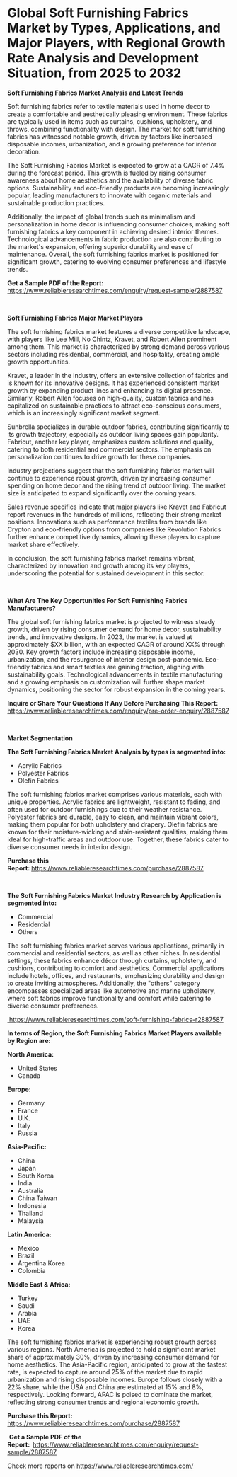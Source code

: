 <p><h1>Global Soft Furnishing Fabrics Market by Types, Applications, and Major Players, with Regional Growth Rate Analysis and Development Situation, from 2025 to 2032</h1></p><p><strong>Soft Furnishing Fabrics Market Analysis and Latest Trends</strong></p>
<p><p>Soft furnishing fabrics refer to textile materials used in home decor to create a comfortable and aesthetically pleasing environment. These fabrics are typically used in items such as curtains, cushions, upholstery, and throws, combining functionality with design. The market for soft furnishing fabrics has witnessed notable growth, driven by factors like increased disposable incomes, urbanization, and a growing preference for interior decoration.</p><p>The Soft Furnishing Fabrics Market is expected to grow at a CAGR of 7.4% during the forecast period. This growth is fueled by rising consumer awareness about home aesthetics and the availability of diverse fabric options. Sustainability and eco-friendly products are becoming increasingly popular, leading manufacturers to innovate with organic materials and sustainable production practices.</p><p>Additionally, the impact of global trends such as minimalism and personalization in home decor is influencing consumer choices, making soft furnishing fabrics a key component in achieving desired interior themes. Technological advancements in fabric production are also contributing to the market's expansion, offering superior durability and ease of maintenance. Overall, the soft furnishing fabrics market is positioned for significant growth, catering to evolving consumer preferences and lifestyle trends.</p></p>
<p><strong>Get a Sample PDF of the Report:&nbsp;</strong> <a href="https://www.reliableresearchtimes.com/enquiry/request-sample/2887587?utm_campaign=3016&utm_medium=2&utm_source=Github&utm_content=ia&utm_term=14032025&utm_id=soft-furnishing-fabrics">https://www.reliableresearchtimes.com/enquiry/request-sample/2887587</a></p>
<p>&nbsp;</p>
<p><strong>Soft Furnishing Fabrics Major Market Players</strong></p>
<p><p>The soft furnishing fabrics market features a diverse competitive landscape, with players like Lee Mill, No Chintz, Kravet, and Robert Allen prominent among them. This market is characterized by strong demand across various sectors including residential, commercial, and hospitality, creating ample growth opportunities.</p><p>Kravet, a leader in the industry, offers an extensive collection of fabrics and is known for its innovative designs. It has experienced consistent market growth by expanding product lines and enhancing its digital presence. Similarly, Robert Allen focuses on high-quality, custom fabrics and has capitalized on sustainable practices to attract eco-conscious consumers, which is an increasingly significant market segment.</p><p>Sunbrella specializes in durable outdoor fabrics, contributing significantly to its growth trajectory, especially as outdoor living spaces gain popularity. Fabricut, another key player, emphasizes custom solutions and quality, catering to both residential and commercial sectors. The emphasis on personalization continues to drive growth for these companies.</p><p>Industry projections suggest that the soft furnishing fabrics market will continue to experience robust growth, driven by increasing consumer spending on home decor and the rising trend of outdoor living. The market size is anticipated to expand significantly over the coming years.</p><p>Sales revenue specifics indicate that major players like Kravet and Fabricut report revenues in the hundreds of millions, reflecting their strong market positions. Innovations such as performance textiles from brands like Crypton and eco-friendly options from companies like Revolution Fabrics further enhance competitive dynamics, allowing these players to capture market share effectively. </p><p>In conclusion, the soft furnishing fabrics market remains vibrant, characterized by innovation and growth among its key players, underscoring the potential for sustained development in this sector.</p></p>
<p>&nbsp;</p>
<p><strong>What Are The Key Opportunities For Soft Furnishing Fabrics Manufacturers?</strong></p>
<p><p>The global soft furnishing fabrics market is projected to witness steady growth, driven by rising consumer demand for home decor, sustainability trends, and innovative designs. In 2023, the market is valued at approximately $XX billion, with an expected CAGR of around XX% through 2030. Key growth factors include increasing disposable income, urbanization, and the resurgence of interior design post-pandemic. Eco-friendly fabrics and smart textiles are gaining traction, aligning with sustainability goals. Technological advancements in textile manufacturing and a growing emphasis on customization will further shape market dynamics, positioning the sector for robust expansion in the coming years.</p></p>
<p><strong>Inquire or Share Your Questions If Any Before Purchasing This Report:</strong> <a href="https://www.reliableresearchtimes.com/enquiry/pre-order-enquiry/2887587?utm_campaign=3016&utm_medium=2&utm_source=Github&utm_content=ia&utm_term=14032025&utm_id=soft-furnishing-fabrics">https://www.reliableresearchtimes.com/enquiry/pre-order-enquiry/2887587</a></p>
<p>&nbsp;</p>
<p><strong>Market Segmentation</strong></p>
<p><strong>The Soft Furnishing Fabrics Market Analysis by types is segmented into:</strong></p>
<p><ul><li>Acrylic Fabrics</li><li>Polyester Fabrics</li><li>Olefin Fabrics</li></ul></p>
<p><p>The soft furnishing fabrics market comprises various materials, each with unique properties. Acrylic fabrics are lightweight, resistant to fading, and often used for outdoor furnishings due to their weather resistance. Polyester fabrics are durable, easy to clean, and maintain vibrant colors, making them popular for both upholstery and drapery. Olefin fabrics are known for their moisture-wicking and stain-resistant qualities, making them ideal for high-traffic areas and outdoor use. Together, these fabrics cater to diverse consumer needs in interior design.</p></p>
<p><strong>Purchase this Report:&nbsp;</strong><a href="https://www.reliableresearchtimes.com/purchase/2887587?utm_campaign=3016&utm_medium=2&utm_source=Github&utm_content=ia&utm_term=14032025&utm_id=soft-furnishing-fabrics">https://www.reliableresearchtimes.com/purchase/2887587</a></p>
<p>&nbsp;</p>
<p><strong>The Soft Furnishing Fabrics Market Industry Research by Application is segmented into:</strong></p>
<p><ul><li>Commercial</li><li>Residential</li><li>Others</li></ul></p>
<p><p>The soft furnishing fabrics market serves various applications, primarily in commercial and residential sectors, as well as other niches. In residential settings, these fabrics enhance décor through curtains, upholstery, and cushions, contributing to comfort and aesthetics. Commercial applications include hotels, offices, and restaurants, emphasizing durability and design to create inviting atmospheres. Additionally, the "others" category encompasses specialized areas like automotive and marine upholstery, where soft fabrics improve functionality and comfort while catering to diverse consumer preferences.</p></p>
<p><a href="https://www.reliableresearchtimes.com/soft-furnishing-fabrics-r2887587?utm_campaign=3016&utm_medium=2&utm_source=Github&utm_content=ia&utm_term=14032025&utm_id=soft-furnishing-fabrics">&nbsp;https://www.reliableresearchtimes.com/soft-furnishing-fabrics-r2887587</a></p>
<p><strong>In terms of Region, the Soft Furnishing Fabrics Market Players available by Region are:</strong></p>
<p>
    <p> <strong> North America: </strong>
        <ul>
            <li>United States</li>
            <li>Canada</li>
        </ul>
        </p> 
    <p> <strong> Europe: </strong>
        <ul>
            <li>Germany</li>
            <li>France</li>
            <li>U.K.</li>
            <li>Italy</li>
            <li>Russia</li>
        </ul>
        </p> 
    <p> <strong> Asia-Pacific: </strong>
        <ul>
            <li>China</li>
            <li>Japan</li>
            <li>South Korea</li>
            <li>India</li>
            <li>Australia</li>
            <li>China Taiwan</li>
            <li>Indonesia</li>
            <li>Thailand</li>
            <li>Malaysia</li>
        </ul>
        </p> 
    <p> <strong> Latin America: </strong>
        <ul>
            <li>Mexico</li>
            <li>Brazil</li>
            <li>Argentina Korea</li>
            <li>Colombia</li>
        </ul>
        </p> 
    <p> <strong> Middle East & Africa: </strong>
        <ul>
            <li>Turkey</li>
            <li>Saudi</li>
            <li>Arabia</li>
            <li>UAE</li>
            <li>Korea</li>
        </ul>
    </p>
    </p>
<p><p>The soft furnishing fabrics market is experiencing robust growth across various regions. North America is projected to hold a significant market share of approximately 30%, driven by increasing consumer demand for home aesthetics. The Asia-Pacific region, anticipated to grow at the fastest rate, is expected to capture around 25% of the market due to rapid urbanization and rising disposable incomes. Europe follows closely with a 22% share, while the USA and China are estimated at 15% and 8%, respectively. Looking forward, APAC is poised to dominate the market, reflecting strong consumer trends and regional economic growth.</p></p>
<p><strong>Purchase this Report: </strong><a href="https://www.reliableresearchtimes.com/purchase/2887587?utm_campaign=3016&utm_medium=2&utm_source=Github&utm_content=ia&utm_term=14032025&utm_id=soft-furnishing-fabrics">https://www.reliableresearchtimes.com/purchase/2887587</a></p>
<p>&nbsp;<strong>Get a Sample PDF of the Report:&nbsp;&nbsp;</strong><a href="https://www.reliableresearchtimes.com/enquiry/request-sample/2887587?utm_campaign=3016&utm_medium=2&utm_source=Github&utm_content=ia&utm_term=14032025&utm_id=soft-furnishing-fabrics">https://www.reliableresearchtimes.com/enquiry/request-sample/2887587</a></p>
<p><strong></strong></p>
<p>Check more reports on <a href="https://www.reliableresearchtimes.com/?utm_campaign=3016&utm_medium=2&utm_source=Github&utm_content=ia&utm_term=14032025&utm_id=soft-furnishing-fabrics">https://www.reliableresearchtimes.com/</a></p>
